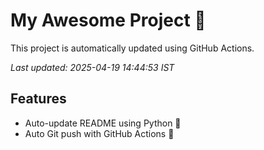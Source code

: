 # My Awesome Project 🚀

This project is automatically updated using GitHub Actions.

_Last updated: 2025-04-19 14:44:53 IST_

## Features
- Auto-update README using Python 🐍
- Auto Git push with GitHub Actions 🤖
